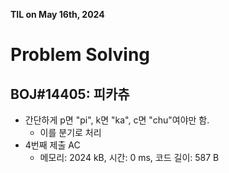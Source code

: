 **TIL on May 16th, 2024**

# Problem Solving
## BOJ#14405: 피카츄
* 간단하게 p면 "pi", k면 "ka", c면 "chu"여야만 함.
    - 이를 분기로 처리
* 4번째 제출 AC
    - 메모리: 2024 kB, 시간: 0 ms, 코드 길이: 587 B
